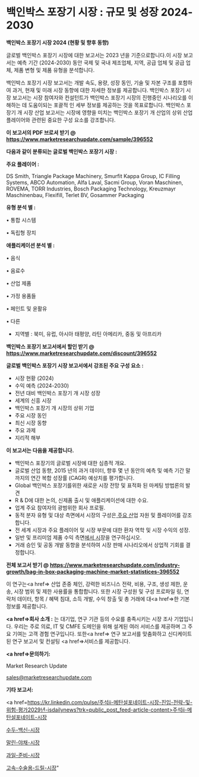 # 백인박스 포장기 시장 : 규모 및 성장 2024-2030

<strong>백인박스 포장기 시장 2024 (현황 및 향후 동향)</strong>

글로벌 백인박스 포장기 시장에 대한 보고서는 2023 년을 기준으로합니다.이 시장 보고서는 예측 기간 (2024-2030) 동안 국제 및 국내 제조업체, 지역, 공급 업체 및 공급 업체, 제품 변형 및 제품 유형을 분석합니다.

백인박스 포장기 시장 보고서는 개발 속도, 용량, 성장 동인, 기술 및 자본 구조를 포함하여 과거, 현재 및 미래 시장 동향에 대한 자세한 정보를 제공합니다. 백인박스 포장기 시장 보고서는 시장 참여자와 컨설턴트가 백인박스 포장기 시장의 진행중인 시나리오를 이해하는 데 도움이되는 포괄적 인 세부 정보를 제공하는 것을 목표로합니다. 백인박스 포장기 개 시장 산업 보고서는 시장에 영향을 미치는 백인박스 포장기 개 산업의 상위 산업 플레이어와 관련된 중요한 구성 요소를 강조합니다.



<strong>이 보고서의 PDF 브로셔 받기 @ <a href=https://www.marketresearchupdate.com/sample/396552>https://www.marketresearchupdate.com/sample/396552</a></strong>



<strong>다음과 같이 분류되는 글로벌 백인박스 포장기 시장 :</strong>



<strong>주요 플레이어 :</strong>

DS Smith, Triangle Package Machinery, Smurfit Kappa Group, IC Filling Systems, ABCO Automation, Alfa Laval, Sacmi Group, Voran Maschinen, ROVEMA, TORR Industries, Bosch Packaging Technology, Kreuzmayr Maschinenbau, Flexifill, Terlet BV, Gosammer Packaging



<strong>유형 분석 별 :</strong>

• 통합 시스템

• 독립형 장치



<strong>애플리케이션 분석 별 :</strong>

• 음식

• 음료수

• 산업 제품

• 가정 용품들

• 페인트 및 윤활유

• 다른

<ul>
  <li>지역별 : 북미, 유럽, 아시아 태평양, 라틴 아메리카, 중동 및 아프리카</li>
</ul>


<strong>백인박스 포장기 보고서에서 할인 받기 @ <a href=https://www.marketresearchupdate.com/discount/396552>https://www.marketresearchupdate.com/discount/396552</a></strong>



<strong>글로벌 백인박스 포장기 시장 보고서에서 강조된 주요 구성 요소 :</strong>
<ul>
  <li>시장 현황 (2024)</li>
  <li>수익 예측 (2024-2030)</li>
  <li>전년 대비 백인박스 포장기 개 시장 성장</li>
  <li>세계의 신흥 시장</li>
  <li>백인박스 포장기 개 시장의 상위 기업</li>
  <li>주요 시장 동인</li>
  <li>최신 시장 동향</li>
  <li>주요 과제</li>
  <li>지리적 해부</li>
</ul>


<strong>이 보고서는 다음을 제공합니다.</strong>
<ul>
  <li>백인박스 포장기의 글로벌 시장에 대한 심층적 개요.</li>
  <li>글로벌 산업 동향, 2015 년의 과거 데이터, 향후 몇 년 동안의 예측 및 예측 기간 말까지의 연간 복합 성장률 (CAGR) 예상치를 평가합니다.</li>
  <li>Global 백인박스 포장기를위한 새로운 시장 전망 및 표적화 된 마케팅 방법론의 발견</li>
  <li>R &amp; D에 대한 논의, 신제품 출시 및 애플리케이션에 대한 수요.</li>
  <li>업계 주요 참여자의 광범위한 회사 프로필.</li>
  <li>동적 분자 유형 및 대상 측면에서 시장의 구성은<a href=> 주요 산</a>업 자원 및 플레이어를 강조합니다.</li>
  <li>전 세계 시장과 주요 플레이어 및 시장 부문에 대한 환자 역학 및 시장 수익의 성장.</li>
  <li>일반 및 프리미엄 제품 수익 측면<a href=>에서 시</a>장을 연구하십시오.</li>
  <li>거래 승인 및 공동 개발 동향을 분석하여 시장 판매 시나리오에서 상업적 기회를 결정합니다.</li>
</ul>



<strong>전체 보고서 받기 @ <a href=https://www.marketresearchupdate.com/industry-growth/bag-in-box-packaging-machine-market-statistices-396552>https://www.marketresearchupdate.com/industry-growth/bag-in-box-packaging-machine-market-statistices-396552</a></strong>

이 연구는<a href=> 산업 존중</a> 체인, 강력한 비즈니스 전략, 비용, 구조, 생성 제한, 운송, 시장 범위 및 제한 사용률을 통합합니다. 또한 시장 구성원 및 구성 프로파일 링, 연락처 데이터, 항목 / 혜택 침대, 소득 개발, 수익 창출 및 총 거래에 대<a href=>한 기본 </a>정보를 제공합니다.



<strong><a href=>회사 소</a>개 :</strong>
는 대기업, 연구 기관 등의 수요를 충족시키는 시장 조사 기업입니다. 우리는 주로 의료, IT 및 CMFE 도메인을 위해 설계된 여러 서비스를 제공하며 그 주요 기여는 고객 경험 연구입니다. 또한<a href=> 연구 보</a>고서를 맞춤화하고 신디케이트 된 연구 보고서 및 컨설팅 <a href=>서비스</a>를 제공합니다.



<strong><a href=>문의하기:</a></strong>

Market Research Update

sales@marketresearchupdate.com



<strong>기타 보고서:</strong>

<a href=https://kr.linkedin.com/pulse/주석ii-메탄설포네이트-시장-진입-전략-및-위험-평가2029년-isdailynews?trk=public_post_feed-article-content>주석ii-메탄설포네이트-시장</a>

<a href=https://www.linkedin.com/pulse/수두-백신-시장-규모-및-성장-2023-market-matrix-musings-analysis-qnruf/>수두-백신-시장</a>

<a href=https://www.linkedin.com/pulse/말린-야채-시장-현재-및-미래-성장-2029-survey-savvy-insights-360-analysis-hvmnf/>말린-야채-시장</a>

<a href=https://www.linkedin.com/pulse/과일-준비-시장-진입-전략-및-위험-평가2029년-trendsetters-talk-360-analysis-glyaf/>과일-준비-시장</a>

<a href=https://www.linkedin.com/pulse/고속-수술용-드릴-시장-진입-전략-및-위험-평가2030년-analytics-avenue-adventures-24-ana-ucb9c/>고속-수술용-드릴-시장</a>"
